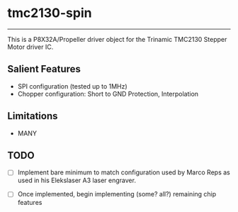 # tmc2130-spin
---------------

This is a P8X32A/Propeller driver object for the Trinamic TMC2130 Stepper Motor driver IC.

## Salient Features

* SPI configuration (tested up to 1MHz)
* Chopper configuration: Short to GND Protection, Interpolation

## Limitations

* MANY

## TODO

- [ ] Implement bare minimum to match configuration used by Marco Reps as used in his Elekslaser A3 laser engraver.
- [ ] Once implemented, begin implementing (some? all?) remaining chip features

